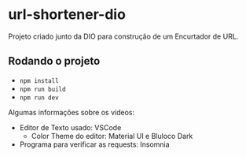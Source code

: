 # url-shortener-dio

Projeto criado junto da DIO para construção de um Encurtador de URL.

## Rodando o projeto

-   `npm install`
-   `npm run build`
-   `npm run dev`

Algumas informações sobre os vídeos:

-   Editor de Texto usado: VSCode
    -   Color Theme do editor: Material UI e Bluloco Dark
-   Programa para verificar as requests: Insomnia
